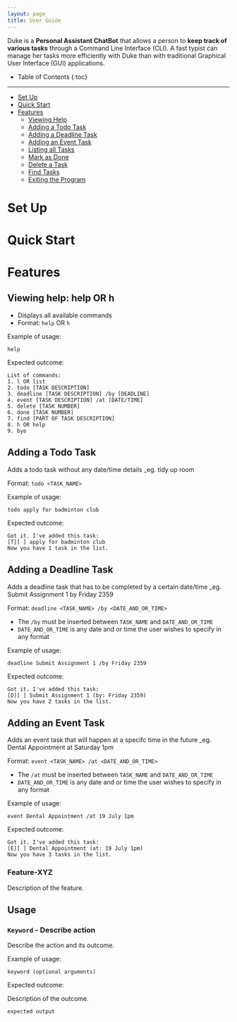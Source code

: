 ```yaml
---
layout: page
title: User Guide
---
```


Duke is a **Personal Assistant ChatBot** that allows a person to **keep track of various tasks** through a Command Line Interface (CLI). A fast typist can manage her tasks more efficiently with Duke than with traditional Graphical User Interface (GUI) applications.

* Table of Contents
{:toc}

--------------------------------------------------------------------------------------------------------------------

- [Set Up](#set-up)
- [Quick Start](#quick-start)
- [Features](#features)
  - [Viewing Help](#viewing-help)
  - [Adding a Todo Task](#adding-a-todo-task)
  - [Adding a Deadline Task](#adding-a-deadline-task)
  - [Adding an Event Task](#adding-an-event-task)
  - [Listing all Tasks](#listing-all-tasks)
  - [Mark as Done](#mark-as-done)
  - [Delete a Task](#delete-a-task)
  - [Find Tasks](#find-tasks)
  - [Exiting the Program](#exiting-the-program)




# Set Up

# Quick Start

# Features 

## Viewing help: help OR h
- Displays all available commands
- Format: `help` OR `h`

Example of usage:
```
help
```

Expected outcome:
```
List of commands:
1. l OR list 
2. todo [TASK DESCRIPTION]
3. deadline [TASK DESCRIPTION] /by [DEADLINE]
4. event [TASK DESCRIPTION] /at [DATE/TIME]
5. delete [TASK NUMBER]
6. done [TASK NUMBER]
7. find [PART OF TASK DESCRIPTION]
8. h OR help
9. bye
```

## Adding a Todo Task

Adds a todo task without any date/time details _eg. tidy up room

Format: `todo <TASK_NAME>`

Example of usage:
```
todo apply for badminton club
```

Expected outcome:
```
Got it. I've added this task:
[T][ ] apply for badminton club
Now you have 1 task in the list.
```

## Adding a Deadline Task

Adds a deadline task that has to be completed by a certain date/time _eg. Submit Assignment 1 by Friday 2359

Format: `deadline <TASK_NAME> /by <DATE_AND_OR_TIME>`

- The `/by` must be inserted between `TASK_NAME` and `DATE_AND_OR_TIME`
- `DATE_AND_OR_TIME` is any date and or time the user wishes to specify in any format

Example of usage:
```
deadline Submit Assignment 1 /by Friday 2359
```

Expected outcome:
``` 
Got it. I've added this task:
[D][ ] Submit Assignment 1 (by: Friday 2359)
Now you have 2 tasks in the list.
```

## Adding an Event Task

Adds an event task that will happen at a specifc time in the future _eg. Dental Appointment at Saturday 1pm

Format: `event <TASK_NAME> /at <DATE_AND_OR_TIME>`

- The `/at` must be inserted between `TASK_NAME` and `DATE_AND_OR_TIME`
- `DATE_AND_OR_TIME` is any date and or time the user wishes to specify in any format

Example of usage:
```
event Dental Appointment /at 19 July 1pm
```

Expected outcome:
```
Got it. I've added this task:
[E][ ] Dental Appointment (at: 19 July 1pm)
Now you have 3 tasks in the list.
```






### Feature-XYZ

Description of the feature.

## Usage

### `Keyword` - Describe action

Describe the action and its outcome.

Example of usage: 

`keyword (optional arguments)`

Expected outcome:

Description of the outcome.

```
expected output
```
